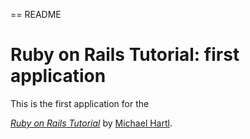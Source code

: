 == README

# Ruby on Rails Tutorial: first application


This is the first application for the

[*Ruby on Rails Tutorial*](http://railstutorial.org/)
by [Michael Hartl](http://michaelhartl.com/).

